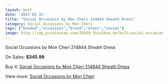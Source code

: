 ```yaml
---
layout: post
date: '2017-02-21'
title: "Social Occasions by Mon Cheri 214844 Sheath Dress"
category: Social Occasions by Mon Cheri
tags: ["beaded","occasions","brand","dress","social"]
image: http://img.princessan.com/29269-thickbox_default/social-occasions-by-mon-cheri-214844-sheath-dress.jpg
---
```

Social Occasions by Mon Cheri 214844 Sheath Dress

On Sales: **$345.99**
<a href="https://www.princessan.com/en/social-occasions-by-mon-cheri/13314-social-occasions-by-mon-cheri-214844-sheath-dress.html"><amp-img layout="responsive" width="600" height="600" src="//img.princessan.com/29269-thickbox_default/social-occasions-by-mon-cheri-214844-sheath-dress.jpg" alt="Social Occasions by Mon Cheri 214844 Sheath Dress 0" /></a>
<a href="https://www.princessan.com/en/social-occasions-by-mon-cheri/13314-social-occasions-by-mon-cheri-214844-sheath-dress.html"><amp-img layout="responsive" width="600" height="600" src="//img.princessan.com/29271-thickbox_default/social-occasions-by-mon-cheri-214844-sheath-dress.jpg" alt="Social Occasions by Mon Cheri 214844 Sheath Dress 1" /></a>
<a href="https://www.princessan.com/en/social-occasions-by-mon-cheri/13314-social-occasions-by-mon-cheri-214844-sheath-dress.html"><amp-img layout="responsive" width="600" height="600" src="//img.princessan.com/29270-thickbox_default/social-occasions-by-mon-cheri-214844-sheath-dress.jpg" alt="Social Occasions by Mon Cheri 214844 Sheath Dress 2" /></a>

Buy it: [Social Occasions by Mon Cheri 214844 Sheath Dress](https://www.princessan.com/en/social-occasions-by-mon-cheri/13314-social-occasions-by-mon-cheri-214844-sheath-dress.html "Social Occasions by Mon Cheri 214844 Sheath Dress")

View more: [Social Occasions by Mon Cheri](https://www.princessan.com/en/60-social-occasions-by-mon-cheri "Social Occasions by Mon Cheri")